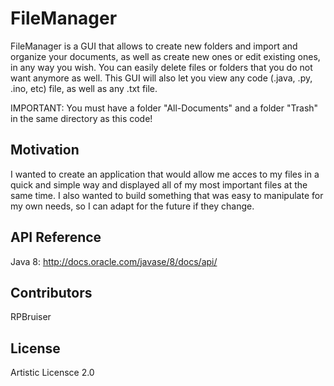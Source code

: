 # FileManager

FileManager is a GUI that allows to create new folders and import and organize your documents, as well as create new ones or edit existing ones, in any way you wish. You can easily delete files or folders that you do not want anymore as well. This GUI will also let you view any code (.java, .py, .ino, etc) file, as well as any .txt file.

IMPORTANT: You must have a folder "All-Documents" and a folder "Trash" in the same directory as this code!

## Motivation

I wanted to create an application that would allow me acces to my files in a quick and simple way and displayed all of my most important files at the same time. I also wanted to build something that was easy to manipulate for my own needs, so I can adapt for the future if they change.

## API Reference

Java 8: 
http://docs.oracle.com/javase/8/docs/api/

## Contributors

RPBruiser

## License

Artistic Licensce 2.0
